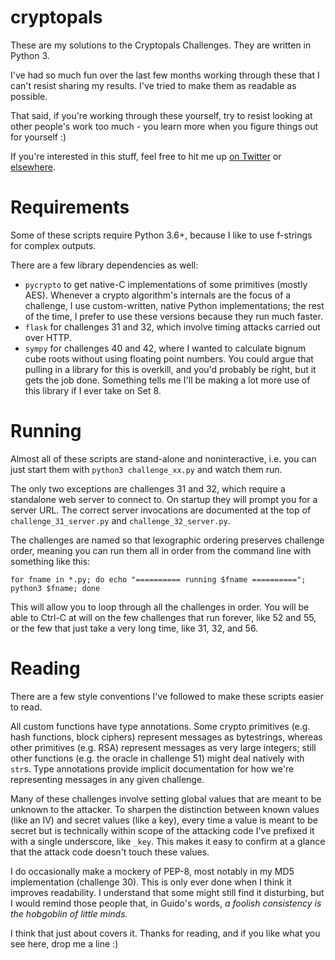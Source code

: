 # cryptopals

These are my solutions to the Cryptopals Challenges. They are written in Python 3.

I've had so much fun over the last few months working through these that I can't resist sharing my results. I've tried to make them as readable as possible.

That said, if you're working through these yourself, try to resist looking at other people's work too much - you learn more when you figure things out for yourself :)

If you're interested in this stuff, feel free to hit me up [on Twitter](https://twitter.com/elisohl) or [elsewhere](https://eli.sohl.com/contact).


# Requirements

Some of these scripts require Python 3.6+, because I like to use f-strings for complex outputs.

There are a few library dependencies as well:

* `pycrypto` to get native-C implementations of some primitives (mostly AES). Whenever a crypto algorithm's internals are the focus of a challenge, I use custom-written, native Python implementations; the rest of the time, I prefer to use these versions because they run much faster.
* `flask` for challenges 31 and 32, which involve timing attacks carried out over HTTP.
* `sympy` for challenges 40 and 42, where I wanted to calculate bignum cube roots without using floating point numbers. You could argue that pulling in a library for this is overkill, and you'd probably be right, but it gets the job done. Something tells me I'll be making a lot more use of this library if I ever take on Set 8.


# Running

Almost all of these scripts are stand-alone and noninteractive, i.e. you can just start them with `python3 challenge_xx.py` and watch them run.

The only two exceptions are challenges 31 and 32, which require a standalone web server to connect to. On startup they will prompt you for a server URL. The correct server invocations are documented at the top of `challenge_31_server.py` and `challenge_32_server.py`.

The challenges are named so that lexographic ordering preserves challenge order, meaning you can run them all in order from the command line with something like this:

`for fname in *.py; do echo "========== running $fname =========="; python3 $fname; done`

This will allow you to loop through all the challenges in order. You will be able to Ctrl-C at will on the few challenges that run forever, like 52 and 55, or the few that just take a very long time, like 31, 32, and 56.


# Reading

There are a few style conventions I've followed to make these scripts easier to read.

All custom functions have type annotations. Some crypto primitives (e.g. hash functions, block ciphers) represent messages as bytestrings, whereas other primitives (e.g. RSA) represent messages as very large integers; still other functions (e.g. the oracle in challenge 51) might deal natively with `str`s. Type annotations provide implicit documentation for how we're representing messages in any given challenge.

Many of these challenges involve setting global values that are meant to be unknown to the attacker. To sharpen the distinction between known values (like an IV) and secret values (like a key), every time a value is meant to be secret but is technically within scope of the attacking code I've prefixed it with a single underscore, like `_key`. This makes it easy to confirm at a glance that the attack code doesn't touch these values.

I do occasionally make a mockery of PEP-8, most notably in my MD5 implementation (challenge 30). This is only ever done when I think it improves readability. I understand that some might still find it disturbing, but I would remind those people that, in Guido's words, _a foolish consistency is the hobgoblin of little minds._

I think that just about covers it. Thanks for reading, and if you like what you see here, drop me a line :)
